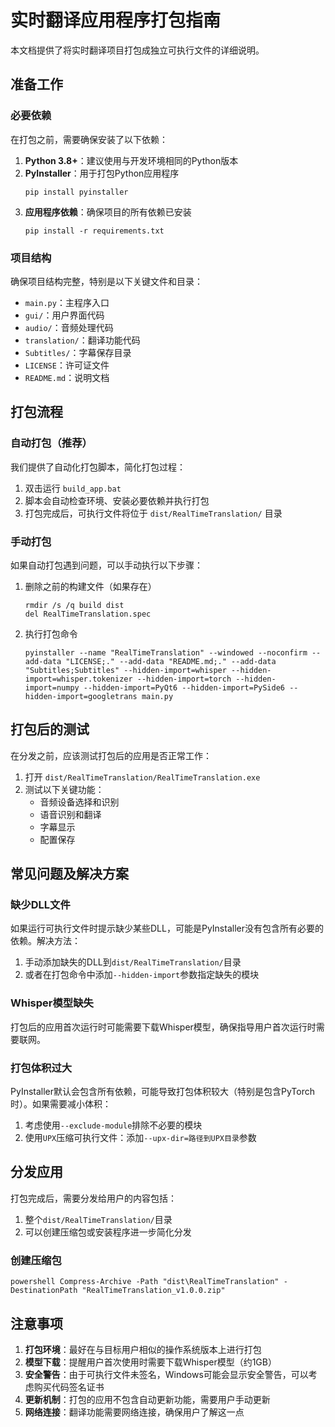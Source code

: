 # 实时翻译应用程序打包指南

本文档提供了将实时翻译项目打包成独立可执行文件的详细说明。

## 准备工作

### 必要依赖

在打包之前，需要确保安装了以下依赖：

1. **Python 3.8+**：建议使用与开发环境相同的Python版本
2. **PyInstaller**：用于打包Python应用程序
   ```
   pip install pyinstaller
   ```
3. **应用程序依赖**：确保项目的所有依赖已安装
   ```
   pip install -r requirements.txt
   ```

### 项目结构

确保项目结构完整，特别是以下关键文件和目录：

- `main.py`：主程序入口
- `gui/`：用户界面代码
- `audio/`：音频处理代码
- `translation/`：翻译功能代码
- `Subtitles/`：字幕保存目录
- `LICENSE`：许可证文件
- `README.md`：说明文档

## 打包流程

### 自动打包（推荐）

我们提供了自动化打包脚本，简化打包过程：

1. 双击运行 `build_app.bat`
2. 脚本会自动检查环境、安装必要依赖并执行打包
3. 打包完成后，可执行文件将位于 `dist/RealTimeTranslation/` 目录

### 手动打包

如果自动打包遇到问题，可以手动执行以下步骤：

1. 删除之前的构建文件（如果存在）
   ```
   rmdir /s /q build dist
   del RealTimeTranslation.spec
   ```

2. 执行打包命令
   ```
   pyinstaller --name "RealTimeTranslation" --windowed --noconfirm --add-data "LICENSE;." --add-data "README.md;." --add-data "Subtitles;Subtitles" --hidden-import=whisper --hidden-import=whisper.tokenizer --hidden-import=torch --hidden-import=numpy --hidden-import=PyQt6 --hidden-import=PySide6 --hidden-import=googletrans main.py
   ```

## 打包后的测试

在分发之前，应该测试打包后的应用是否正常工作：

1. 打开 `dist/RealTimeTranslation/RealTimeTranslation.exe`
2. 测试以下关键功能：
   - 音频设备选择和识别
   - 语音识别和翻译
   - 字幕显示
   - 配置保存

## 常见问题及解决方案

### 缺少DLL文件

如果运行可执行文件时提示缺少某些DLL，可能是PyInstaller没有包含所有必要的依赖。解决方法：

1. 手动添加缺失的DLL到`dist/RealTimeTranslation/`目录
2. 或者在打包命令中添加`--hidden-import`参数指定缺失的模块

### Whisper模型缺失

打包后的应用首次运行时可能需要下载Whisper模型，确保指导用户首次运行时需要联网。

### 打包体积过大

PyInstaller默认会包含所有依赖，可能导致打包体积较大（特别是包含PyTorch时）。如果需要减小体积：

1. 考虑使用`--exclude-module`排除不必要的模块
2. 使用`UPX`压缩可执行文件：添加`--upx-dir=路径到UPX目录`参数

## 分发应用

打包完成后，需要分发给用户的内容包括：

1. 整个`dist/RealTimeTranslation/`目录
2. 可以创建压缩包或安装程序进一步简化分发

### 创建压缩包

```
powershell Compress-Archive -Path "dist\RealTimeTranslation" -DestinationPath "RealTimeTranslation_v1.0.0.zip"
```

## 注意事项

1. **打包环境**：最好在与目标用户相似的操作系统版本上进行打包
2. **模型下载**：提醒用户首次使用时需要下载Whisper模型（约1GB）
3. **安全警告**：由于可执行文件未签名，Windows可能会显示安全警告，可以考虑购买代码签名证书
4. **更新机制**：打包的应用不包含自动更新功能，需要用户手动更新
5. **网络连接**：翻译功能需要网络连接，确保用户了解这一点 